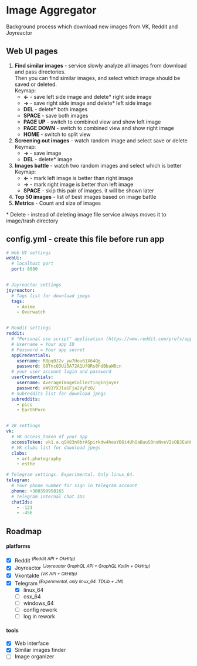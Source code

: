 # Image Aggregator
Background process which download new images from VK, Reddit and Joyreactor

## Web UI pages

1. **Find similar images** - service slowly analyze all images from download and pass directories.   
Then you can find similar images, and select which image should be saved or deleted.  
   Keymap:
    - **←** - save left side image and delete* right side image
    - **→** - save right side image and delete* left side image
    - **DEL** - delete* both images
    - **SPACE** - save both images
    - **PAGE UP** - switch to combined view and show left image
    - **PAGE DOWN** - switch to combined view and show right image
    - **HOME** - switch to split view
2. **Screening out images** - watch random image and select save or delete  
   Keymap:
   - **→** - save image
   - **DEL** - delete* image
3. **Images battle** - watch two random images and select which is better  
   Keymap:
   - **←** - mark left image is better than right image
   - **→** - mark right image is better than left image
   - **SPACE** - skip this pair of images. it will be shown later
4. **Top 50 images** - list of best images based on image battle  
5. **Metrics** - Count and size of images  

\* Delete - instead of deleting image file service always moves it to image/trash directory


## config.yml - create this file before run app
```yaml
# Web UI settings
webUi:
  # localhost port
  port: 8080


# Joyreactor settings
joyreactor:
  # Tags list for download jpegs
  tags:
    - Anime
    - Overwatch


# Reddit settings
reddit:
  # "Personal use script" application (https://www.reddit.com/prefs/apps)
  # Username = Your app ID
  # Password = Your app secret
  appCredentials:
    username: R8pq0J2v_yw7Hou61X64Qg
    password: G0TncQ3Ui5A72A1UfORs0hdBbaW8cn
  # your user account login and password
  userCredentials:
    username: AverageImageCollectingEnjoyer
    password: eW91YXJlaGFja2VyPz8/
  # Subreddits list for download jpegs
  subreddits:
    - pics
    - EarthPorn


# VK settings
vk:
  # VK access_token of your app
  accessToken: vk1.a.qSH83n9brASpirkdw4heaYBOi4UhOaBuuS0nxNveVIsOBJEaNOwdUbDTyTn2GnLRyxZ3PpMKEP2H-7qpvPr3eJXCR4VNlt3tDozB2yHSxFT72h-zJrevSexdx-ABZgyoxyBHIjIZVFHw4QIVB2g4lKJiglnV2eWJoRKboXEnC5jGvI4am9hKqklW6r6mcK9s8cd-zZgrWr4GoueZ5F2vWA
  # VK clubs list for download jpegs
  clubs:
    - art.photography
    - esthe

# Telegram settings. Experimental. Only linux_64.
telegram:
  # Your phone number for sign in telegram account
  phone: +380399958165
  # Telegram internal chat IDs
  chatIds:
    - -123
    - -456
```

## Roadmap

#### platforms
- [x] Reddit <sup>_(Reddit API + OkHttp)_</sup>
- [x] Joyreactor <sup>_(Joyreactor GraphQL API + GraphQL Kotlin + OkHttp)_</sup>
- [x] Vkontakte <sup>_(VK API + OkHttp)_</sup>
- [x] Telegram <sup>_(Experimental, only linux_64. TDLib + JNI)_</sup>
  - [x] linux_64
  - [ ] osx_64
  - [ ] windows_64
  - [ ] config rework
  - [ ] log in rework

#### tools
- [x] Web interface
- [x] Similar images finder
- [ ] Image organizer